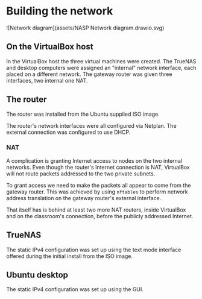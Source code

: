# Building the network

![Network diagram](assets/NASP Network diagram.drawio.svg)

## On the VirtualBox host

In the VirtualBox host the three virtual machines were created. The TrueNAS and desktop
computers were assigned an "internal" network interface, each placed on a
different network. The gateway router was given three interfaces, two internal
one NAT.

## The router

The router was installed from the Ubuntu supplied ISO image.

The router's network interfaces were all configured via Netplan. The external
connection was configured to use DHCP.

### NAT

A complication is granting Internet access to nodes on the two internal
networks. Even though the router's Internet connection is NAT, VirtualBox
will not route packets addressed to the two private subnets.

To grant access we need to make the packets all appear to come from the
gateway router. This was achieved by using `nftables` to perform network address
translation on the gateway router's external interface.

That itself has is behind at least two more NAT routers, inside VirtualBox
and on the classroom's connection, before the publicly addressed Internet.

## TrueNAS

The static IPv4 configuration was set up using the text mode interface offered
during the initial install from the ISO image.

## Ubuntu desktop

The static IPv4 configuration was set up using the GUI.
